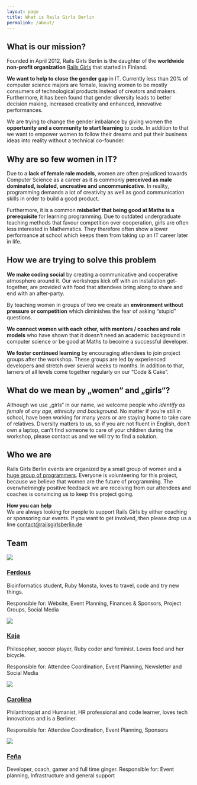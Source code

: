 ```yaml
---
layout: page
title: What is Rails Girls Berlin
permalink: /about/
---
```


## What is our mission?

Founded in April 2012, Rails Girls Berlin is the daughter of the **worldwide non-profit organization** [Rails Girls](http://railsgirls.com) that started in Finland.

**We want to help to close the gender gap** in IT. Currently less than 20% of computer science majors are female, leaving women to be mostly consumers of technological products instead of creators and makers. Furthermore, it has been found that gender diversity leads to better decision making, increased creativity and enhanced, innovative performances.

We are trying to change the gender imbalance by giving women the **opportunity and a community to start learning** to code. In addition to that we want to empower women to follow their dreams and put their business ideas into reality without a technical co-founder.


## Why are so few women in IT?

Due to a **lack of female role models**, women are often prejudiced towards Computer Science as a career as it is commonly **perceived as male dominated, isolated, uncreative and uncommunicative**. In reality, programming demands a lot of creativity as well as good communication skills in order to build a good product.

Furthermore, it is a common **misbelief that being good at Maths is a prerequisite** for learning programming. Due to outdated undergraduate teaching methods that favour competition over cooperation, girls are often less interested in Mathematics. They therefore often show a lower performance at school which keeps them from taking up an IT career later in life.


## How we are trying to solve this problem

**We make coding social** by creating a communicative and cooperative atmosphere around it. Our workshops kick off with an installation get-together, are provided with food that attendees bring along to share and end with an after-party.

By teaching women in groups of two we create an **environment without pressure or competition** which diminishes the fear of asking “stupid” questions.

**We connect women with each other, with mentors / coaches and role models** who have shown that it doesn’t need an academic background in computer science or be good at Maths to become a successful developer.

**We foster continued learning** by encouraging attendees to join project groups after the workshop. These groups are led by experienced developers and stretch over several weeks to months. In addition to that, larners of all levels come together regularly on our “Code & Cake”.


## What do we mean by „women“ and „girls“?

Although we use „girls“ in our name, we welcome people who *identify as female* of *any age, ethnicity and background*. No matter if you’re still in school, have been working for many years or are staying home to take care of relatives. Diversity matters to us, so if you are not fluent in English, don’t own a laptop, can’t find someone to care of your children during the workshop, please contact us and we will try to find a solution.

## Who we are

Rails Girls Berlin events are organized by a small group of women and a [huge group of programmers](http://railsgirlsberlin.de/about#coaches). Everyone is volunteering for this project, because we believe that women are the future of programming. The overwhelmingly positive feedback we are receiving from our attendees and coaches is convincing us to keep this project going.

**How you can help**  
We are always looking for people to support Rails Girls by either coaching or sponsoring our events. If you want to get involved, then please drop us a line [contact@railsgirlsberlin.de](mailto:contact@railsgirlsberlin.de)

## Team

[![](http://railsgirlsberlin.de/wp-content/uploads/2016/08/ferdous.jpg)](https://twitter.com/ferbsx)

### [Ferdous](https://twitter.com/ferbsx)

Bioinformatics student, Ruby Monsta, loves to travel, code and try new things.  

Responsible for: Website, Event Planning, Finances & Sponsors, Project Groups, Social Media

[![](http://railsgirlsberlin.de/wp-content/uploads/2017/04/kaja.jpg)](https://twitter.com/alizenero)


### [Kaja](https://twitter.com/alizenero)

Philosopher, soccer player, Ruby coder and feminist. Loves food and her bicycle.  

Responsible for: Attendee Coordination, Event Planning, Newsletter and Social Media

[![](http://railsgirlsberlin.de/wp-content/uploads/2018/02/CarolinaRGB.jpg)](https://twitter.com/CaroliSonne)


### [Carolina](https://twitter.com/CaroliSonne)

Philanthropist and Humanist, HR professional and code learner, loves tech innovations and is a Berliner.  

Responsible for: Attendee Coordination, Event Planning, Sponsors


[![](http://railsgirlsberlin.de/wp-content/uploads/2018/08/squared_500.png)](https://github.com/elfenars)

### [Feña](https://github.com/elfenars)

Developer, coach, gamer and full time ginger. Responsible for: Event planning, Infrastructure and general support


